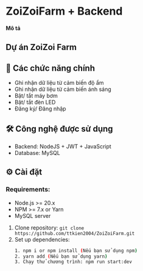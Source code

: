 # ZoiZoiFarm + Backend
**Mô tả** 

## Dự án ZoiZoi Farm 
## 🚀 Các chức năng chính
- Ghi nhận dữ liệu từ cảm biến độ ẩm
- Ghi nhận dữ liệu từ cảm biến ánh sáng
- Bật/ tắt máy bơm
- Bật/ tắt đèn LED
- Đăng ký/ Đăng nhập

## 🛠 Công nghệ được sử dụng
- Backend: NodeJS + JWT + JavaScript
- Database: MySQL

## ⚙️ Cài đặt

### Requirements:
- Node.js >= 20.x
- NPM >= 7.x or Yarn
- MySQL server
1. Clone repository: `git clone https://github.com/ttkien2004/ZoiZoiFarm.git`
2. Set up dependencies:
   ```bash
   1. npm i or npm install (Nếu bạn sử dụng npm)
   2. yarn add (Nếu bạn sử dụng yarn)
   3. Chạy thử chương trình: npm run start:dev
